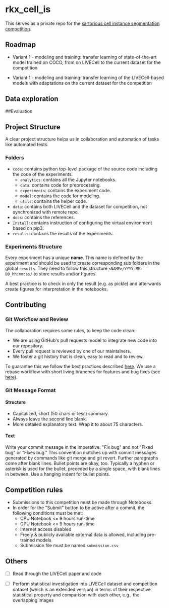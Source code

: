 rkx_cell_is
===========

This serves as a private repo for the [sartorious cell instance segmentation competition](https://www.kaggle.com/c/sartorius-cell-instance-segmentation/overview/description).

## Roadmap
- Variant 1 - modeling and training: transfer learning of state-of-the-art model trained on COCO, from on LIVECell to the 
  current dataset for the competition
  
- Variant 1 - modeling and training: transfer learning of the LIVECell-based models with adaptations on the current dataset 
  for the competition 

## Data exploration

##Evaluation

## Project Structure

A clear project structure helps us in collaboration and automation of tasks like automated tests.

### Folders

* `code`: contains python top-level package of the source code including the code of the experiments.
  * `analytics`: contains all the Jupyter notebooks.
  * `data`: contains code for preprocessing.
  * `experiments`: contains the experiment code.
  * `model`: contains the code for modeling.
  * `utils`: contains the helper code.
* `data`: contains both LIVECell and the dataset for competition, not synchronized with remote repo.
* `docs`: contains the references.
* `Install`: contains instruction of configuring the virtual environment based on pip3.
* `results`: contains the results of the experiments.


### Experiments Structure

Every experiment has a unique **name**.
This name is defined by the experiment and should be used to create corresponding sub folders in the global `results`.
They need to follow this structure `<NAME>/YYYY-MM-DD_hh:mm:ss/` to store results and/or figures.

A best practice is to check in only the result (e.g. as pickle) and afterwards create figures for interpretation in the notebooks.

## Contributing

### Git Workflow and Review

The collaboration requires some rules, to keep the code clean:
* We are using GitHub's pull requests model to integrate new code into our repository.
* Every pull request is reviewed by one of our maintainers.
* We foster a git history that is clean, easy to read and to review.

To guarantee this we follow the best practices described [here](https://www.git-tower.com/learn/git/ebook/en/command-line/appendix/best-practices#start).
We use a rebase workflow with short living branches for features and bug fixes (see [here](https://www.git-tower.com/learn/git/ebook/en/command-line/advanced-topics/rebase#start)).

### Git Message Format

#### Structure

* Capitalized, short (50 chars or less) summary.
* Always leave the second line blank.
* More detailed explanatory text. Wrap it to about 75 characters.

#### Text

Write your commit message in the imperative: "Fix bug" and not "Fixed bug" or "Fixes bug."
This convention matches up with commit messages generated by commands like git merge and git revert.
Further paragraphs come after blank lines.
Bullet points are okay, too.
Typically a hyphen or asterisk is used for the bullet, preceded by a single space, with blank lines in between.
Use a hanging indent for bullet points.



## Competition rules

- Submissions to this competition must be made through Notebooks.
- In order for the "Submit" button to be active after a commit, the following conditions must be met:
  - CPU Notebook <= 9 hours run-time
  - GPU Notebook <= 9 hours run-time
  - Internet access disabled
  - Freely & publicly available external data is allowed, including pre-trained models
  - Submission file must be named `submission.csv`
    
  
## Others
- [ ] Read through the LIVECell paper and code
- [ ] Perform statistical investigation into LIVECell dataset and competition dataset (which is an extended version) in 
  terms of their respective statistical property and comparison with each other, e.g., the overlapping images
  
  